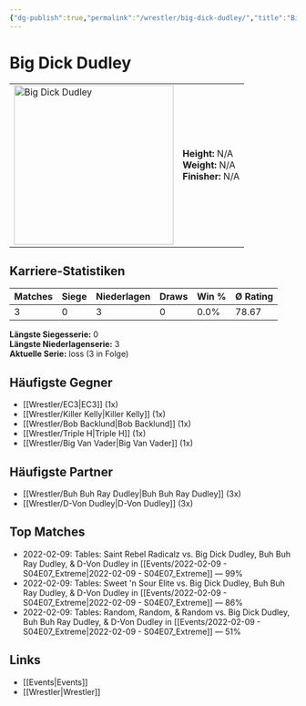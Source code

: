 ```yaml
---
{"dg-publish":true,"permalink":"/wrestler/big-dick-dudley/","title":"Big Dick Dudley","tags":["wrestler"],"noteIcon":""}
---
```



# Big Dick Dudley

<table>
        <tr>
        <td><img src="https://github.com/CptSpaulding1980/choke-slam-wrestling/releases/download/images/Big_Dick_Dudley.png" width="280" alt="Big Dick Dudley"></td>
        <td>
        <b>Height:</b> N/A<br>
        <b>Weight:</b> N/A<br>
        <b>Finisher:</b> N/A<br>
        </td>
        </tr>
        </table>
        
## Karriere-Statistiken

| Matches | Siege | Niederlagen | Draws | Win % | Ø Rating |
|---------|-------|-------------|-------|-------|-----------|
| 3 | 0 | 3 | 0 | 0.0% | 78.67 |

**Längste Siegesserie:** 0<br>**Längste Niederlagenserie:** 3<br>**Aktuelle Serie:** loss (3 in Folge)


## Häufigste Gegner
- [[Wrestler/EC3\|EC3]] (1x)
- [[Wrestler/Killer Kelly\|Killer Kelly]] (1x)
- [[Wrestler/Bob Backlund\|Bob Backlund]] (1x)
- [[Wrestler/Triple H\|Triple H]] (1x)
- [[Wrestler/Big Van Vader\|Big Van Vader]] (1x)

## Häufigste Partner
- [[Wrestler/Buh Buh Ray Dudley\|Buh Buh Ray Dudley]] (3x)
- [[Wrestler/D-Von Dudley\|D-Von Dudley]] (3x)

## Top Matches
- 2022-02-09: Tables: Saint Rebel Radicalz vs. Big Dick Dudley, Buh Buh Ray Dudley, & D-Von Dudley in [[Events/2022-02-09 - S04E07_Extreme\|2022-02-09 - S04E07_Extreme]] — 99%
- 2022-02-09: Tables: Sweet 'n Sour Elite vs. Big Dick Dudley, Buh Buh Ray Dudley, & D-Von Dudley in [[Events/2022-02-09 - S04E07_Extreme\|2022-02-09 - S04E07_Extreme]] — 86%
- 2022-02-09: Tables: Random, Random, & Random vs. Big Dick Dudley, Buh Buh Ray Dudley, & D-Von Dudley in [[Events/2022-02-09 - S04E07_Extreme\|2022-02-09 - S04E07_Extreme]] — 51%

## Links
- [[Events\|Events]]
- [[Wrestler\|Wrestler]]
